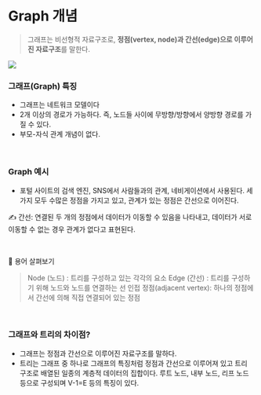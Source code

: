 # Graph 개념

> 그래프는 비선형적 자료구조로, **정점(vertex, node)과 간선(edge)으로 이루어진 자료구조**를 말한다.

![](https://velog.velcdn.com/images/seul06/post/fd0a26ee-0d4b-47aa-9c9e-a7a55c7af057/image.png)

### 그래프(Graph) 특징

- 그래프는 네트워크 모델이다
- 2개 이상의 경로가 가능하다. 즉, 노드들 사이에 무방향/방향에서 양방향 경로를 가질 수 있다.
- 부모-자식 관계 개념이 없다.

<br>

### Graph 예시

- 포털 사이트의 검색 엔진, SNS에서 사람들과의 관계, 네비게이션에서 사용된다. 세 가지 모두 수많은 정점을 가지고 있고, 관계가 있는 정점은 간선으로 이어진다.

✍️ 간선: 연결된 두 개의 정점에서 데이터가 이동할 수 있음을 나타내고, 데이터가 서로 이동할 수 없는 경우 관계가 없다고 표현된다.

<br>

📌 용어 살펴보기

> Node (노드) : 트리를 구성하고 있는 각각의 요소
> Edge (간선) : 트리를 구성하기 위해 노드와 노드를 연결하는 선
> 인접 정점(adjacent vertex): 하나의 정점에서 간선에 의해 직접 연결되어 있는 정점

<br>

### 그래프와 트리의 차이점?

- 그래프는 정점과 간선으로 이루어진 자료구조를 말하다.
- 트리는 그래프 중 하나로 그래프의 특징처럼 정점과 간선으로 이루어져 있고 트리 구조로 배열된 일종의 계층적 데이터의 집합이다. 루트 노드, 내부 노드, 리프 노드 등으로 구성되며 V-1=E 등의 특징이 있다.
